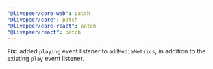 ```yaml
---
"@livepeer/core-web": patch
"@livepeer/core": patch
"@livepeer/core-react": patch
"@livepeer/react": patch
---
```


**Fix:** added `playing` event listener to `addMediaMetrics`, in addition to the existing `play` event listener.
